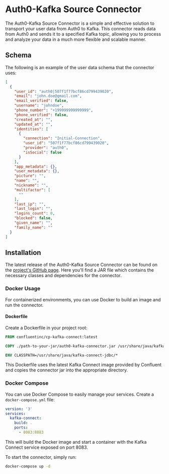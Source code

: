 # Auth0-Kafka Source Connector

The Auth0-Kafka Source Connector is a simple and effective solution to transport your user data from Auth0 to Kafka. This connector reads data from Auth0 and sends it to a specified Kafka topic, allowing you to process and analyze your data in a much more flexible and scalable manner. 

## Schema

The following is an example of the user data schema that the connector uses:

```json
[
  {
    "user_id": "auth0|507f1f77bcf86cd799439020",
    "email": "john.doe@gmail.com",
    "email_verified": false,
    "username": "johndoe",
    "phone_number": "+199999999999999",
    "phone_verified": false,
    "created_at": "",
    "updated_at": "",
    "identities": [
      {
        "connection": "Initial-Connection",
        "user_id": "507f1f77bcf86cd799439020",
        "provider": "auth0",
        "isSocial": false
      }
    ],
    "app_metadata": {},
    "user_metadata": {},
    "picture": "",
    "name": "",
    "nickname": "",
    "multifactor": [
      ""
    ],
    "last_ip": "",
    "last_login": "",
    "logins_count": 0,
    "blocked": false,
    "given_name": "",
    "family_name": ""
  }
]
```

## Installation

The latest release of the Auth0-Kafka Source Connector can be found on the [project's GitHub page](https://github.com/your-github-username/project-name/releases). Here you'll find a JAR file which contains the necessary classes and dependencies for the connector.

### Docker Usage

For containerized environments, you can use Docker to build an image and run the connector.

#### Dockerfile

Create a Dockerfile in your project root:

```Dockerfile
FROM confluentinc/cp-kafka-connect:latest

COPY ./path-to-your-jar/auth0-kafka-connector.jar /usr/share/java/kafka-connect-jdbc/

ENV CLASSPATH=/usr/share/java/kafka-connect-jdbc/* 
```

This Dockerfile uses the latest Kafka Connect image provided by Confluent and copies the connector jar into the appropriate directory.

### Docker Compose

You can use Docker Compose to easily manage your services. Create a `docker-compose.yml` file:

```yaml
version: '3'
services:
  kafka-connect:
    build: .
    ports:
      - 8083:8083
```
This will build the Docker image and start a container with the Kafka Connect service exposed on port 8083.

To start the connector, simply run:

```bash
docker-compose up -d

